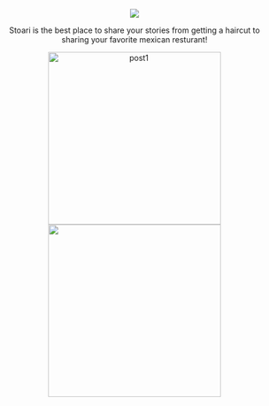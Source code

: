 <p align="center">
 <img src="https://user-images.githubusercontent.com/103964270/165575690-c78e9844-3c9e-40c3-919c-3315a376e3f1.png">
 </p>
<p align="center">Stoari is the best place to share your stories from getting a haircut to sharing your favorite mexican resturant! </p> 
<p align="center">
<img src="https://user-images.githubusercontent.com/103964270/165571524-8d19bf10-4620-4ace-b5a9-3d2d8c3a9f3d.png" alt="post1" width="312" margin-right="20px"> 
<img src="https://user-images.githubusercontent.com/103964270/165580652-e0753f1d-cd57-4460-a089-22190e70c131.png" width="312"> 
</p>
